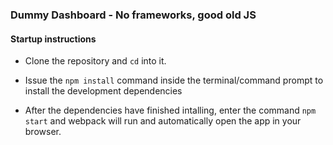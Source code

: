 ### Dummy Dashboard - No frameworks, good old JS

#### Startup instructions

- Clone the repository and ```cd``` into it.

- Issue the ```npm install``` command inside the 
terminal/command prompt to install the development dependencies

- After the dependencies have finished intalling, enter the command
```npm start``` and webpack will run and automatically open the app in your browser.
